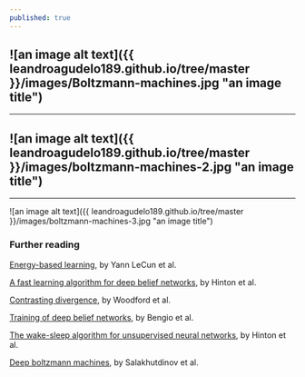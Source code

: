 ```yaml
---
published: true
---
```




![an image alt text]({{ leandroagudelo189.github.io/tree/master }}/images/Boltzmann-machines.jpg "an image title")
----
****

![an image alt text]({{ leandroagudelo189.github.io/tree/master }}/images/boltzmann-machines-2.jpg "an image title")
----
****

![an image alt text]({{ leandroagudelo189.github.io/tree/master }}/images/boltzmann-machines-3.jpg "an image title")

### Further reading

[Energy-based learning](http://yann.lecun.com/exdb/publis/pdf/lecun-06.pdf), by Yann LeCun et al. 

[A fast learning algorithm for deep belief networks](https://www.cs.toronto.edu/~hinton/absps/fastnc.pdf), by Hinton et al.

[Contrasting divergence](http://www.robots.ox.ac.uk/~ojw/files/NotesOnCD.pdf), by Woodford et al.

[Training of deep belief networks](http://www.iro.umontreal.ca/~lisa/pointeurs/BengioNips2006All.pdf), by Bengio et al.

[The wake-sleep algorithm for unsupervised neural networks](http://www.gatsby.ucl.ac.uk/~dayan/papers/hdfn95.pdf), by Hinton et al.

[Deep boltzmann machines](http://www.utstat.toronto.edu/~rsalakhu/papers/dbm.pdf), by Salakhutdinov et al.




